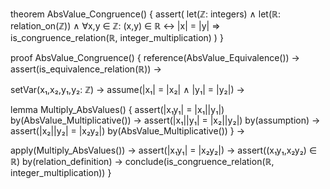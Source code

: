 theorem AbsValue_Congruence() {
  assert(
    let(ℤ: integers) ∧
    let(ℝ: relation_on(ℤ)) ∧
    ∀x,y ∈ ℤ: (x,y) ∈ ℝ ↔ |x| = |y| ⇒
    is_congruence_relation(ℝ, integer_multiplication)
  )
}

proof AbsValue_Congruence() {
  reference(AbsValue_Equivalence()) →
  assert(is_equivalence_relation(ℝ)) →
  
  setVar(x₁,x₂,y₁,y₂: ℤ) →
  assume(|x₁| = |x₂| ∧ |y₁| = |y₂|) →

  lemma Multiply_AbsValues() {
    assert(|x₁y₁| = |x₁||y₁|) by(AbsValue_Multiplicative()) →
    assert(|x₁||y₁| = |x₂||y₂|) by(assumption) →
    assert(|x₂||y₂| = |x₂y₂|) by(AbsValue_Multiplicative())
  } →

  apply(Multiply_AbsValues()) →
  assert(|x₁y₁| = |x₂y₂|) →
  assert((x₁y₁,x₂y₂) ∈ ℝ) by(relation_definition) →
  conclude(is_congruence_relation(ℝ, integer_multiplication))
}